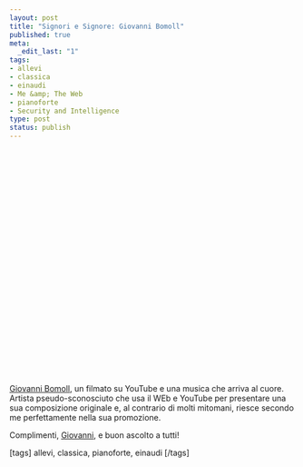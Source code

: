 ```yaml
--- 
layout: post
title: "Signori e Signore: Giovanni Bomoll"
published: true
meta: 
  _edit_last: "1"
tags: 
- allevi
- classica
- einaudi
- Me &amp; The Web
- pianoforte
- Security and Intelligence
type: post
status: publish
---
```

<object width="535" height="400"><param name="movie" value="http://www.youtube.com/v/K6Nk5mXJJLI&rel=1"></param><param name="wmode" value="transparent"></param><embed src="http://www.youtube.com/v/K6Nk5mXJJLI&rel=1" type="application/x-shockwave-flash" wmode="transparent" width="535" height="400"></embed></object>  
  
[Giovanni Bomoll][1], un filmato su YouTube e una musica che arriva al cuore. Artista pseudo-sconosciuto che usa il WEb e YouTube per presentare una sua composizione originale e, al contrario di molti mitomani, riesce secondo me perfettamente nella sua promozione.    
  
Complimenti, [Giovanni][1], e buon ascolto a tutti!  
  
[tags] allevi, classica, pianoforte, einaudi [/tags]

[1]: http://www.giovannibomoll.com 
